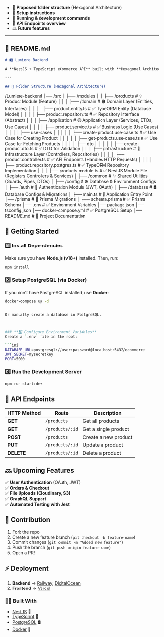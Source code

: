 
- 📂 **Proposed folder structure** (Hexagonal Architecture)  
- 🚀 **Setup instructions**  
- 🔧 **Running & development commands**  
- 📡 **API Endpoints overview**  
- 🔜 **Future features**  

---

## **📜 README.md**
```markdown
# 🛍️ Lumiere Backend

A **NestJS + TypeScript eCommerce API** built with **Hexagonal Architecture** for scalability and maintainability.

---

## 📂 Folder Structure (Hexagonal Architecture)
```
/Lumiere-backend
│── /src
│   ├── /modules
│   │   ├── /products                # 💡 Product Module (Feature)
│   │   │   ├── /domain              # 🟠 Domain Layer (Entities, Interfaces)
│   │   │   │   ├── product.entity.ts  # ✅ TypeORM Entity (Database Model)
│   │   │   │   ├── product.repository.ts  # ✅ Repository Interface (Abstract)
│   │   │   ├── /application         # 🟡 Application Layer (Services, DTOs, Use Cases)
│   │   │   │   ├── product.service.ts  # ✅ Business Logic (Use Cases)
│   │   │   │   ├── use-cases
│   │   │   │   │   ├── create-product.use-case.ts  # ✅ Use Case for Creating Product
│   │   │   │   │   ├── get-products.use-case.ts  # ✅ Use Case for Fetching Products
│   │   │   │   ├── dto
│   │   │   │   │   ├── create-product.dto.ts  # ✅ DTO for Validation
│   │   │   ├── /infrastructure      # 🔵 Infrastructure Layer (Controllers, Repositories)
│   │   │   │   ├── product.controller.ts  # ✅ API Endpoints (Handles HTTP Requests)
│   │   │   │   ├── product.repository.postgres.ts  # ✅ TypeORM Repository Implementation
│   │   │   ├── products.module.ts  # ✅ NestJS Module File (Registers Controllers & Services)
│   ├── /common                      # ✨ Shared Utilities (Guards, Pipes, DTOs)
│   ├── /config                      # ⚙️ Database & Environment Configs
│   ├── /auth                        # 🔑 Authentication Module (JWT, OAuth)
│   ├── /database                     # 🛢️ Database Configs & Migrations
│   ├── main.ts                       # 🎯 Application Entry Point
│── /prisma                           # 🔹 Prisma Migrations
│   ├── schema.prisma                 # ✅ Prisma Schema
│── .env                              # ✅ Environment Variables
│── package.json
│── tsconfig.json
│── docker-compose.yml                # ✅ PostgreSQL Setup
│── README.md                         # 📄 Project Documentation





## 🚀 Getting Started

### **1️⃣ Install Dependencies**
Make sure you have **Node.js (v18+)** installed. Then, run:

```bash
npm install
```



### **2️⃣ Setup PostgreSQL (via Docker)**
If you don’t have PostgreSQL installed, use **Docker**:

```bash
docker-compose up -d


Or manually create a database in PostgreSQL.



### **3️⃣ Configure Environment Variables**
Create a `.env` file in the root:

```ini
DATABASE_URL=postgresql://user:password@localhost:5432/ecommerce
JWT_SECRET=mysecretkey
PORT=5000
```


### **4️⃣ Run the Development Server**
```bash
npm run start:dev
```



## 📡 API Endpoints

| HTTP Method | Route             | Description              |
|------------|------------------|--------------------------|
| **GET**    | `/products`       | Get all products         |
| **GET**    | `/products/:id`   | Get a single product     |
| **POST**   | `/products`       | Create a new product     |
| **PUT**    | `/products/:id`   | Update a product         |
| **DELETE** | `/products/:id`   | Delete a product         |



## 🔜 Upcoming Features

✅ **User Authentication** (OAuth, JWT)  
✅ **Orders & Checkout**  
✅ **File Uploads (Cloudinary, S3)**  
✅ **GraphQL Support**  
✅ **Automated Testing with Jest**  



## 🎯 Contribution
1. Fork the repo
2. Create a new feature branch (`git checkout -b feature-name`)
3. Commit changes (`git commit -m "Added new feature"`)
4. Push the branch (`git push origin feature-name`)
5. Open a PR!



## ⚡ Deployment
1. **Backend** → [Railway](https://railway.app/), [DigitalOcean](https://www.digitalocean.com/)  
2. **Frontend** → [Vercel](https://vercel.com/)  


### 👨‍💻 Built With
- [NestJS](https://nestjs.com/) 🚀  
- [TypeScript](https://www.typescriptlang.org/) 🔷  
- [PostgreSQL](https://www.postgresql.org/) 🛢️  
- [Docker](https://www.docker.com/) 🐳  
